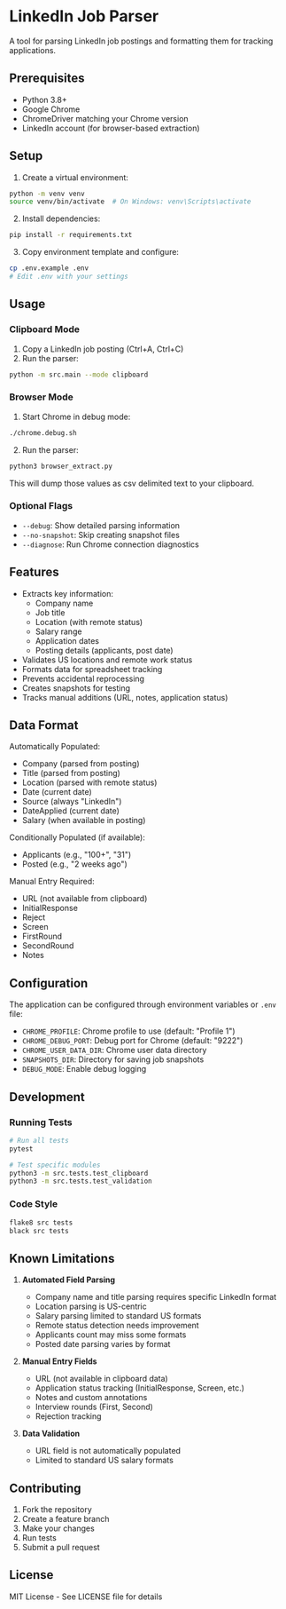 # LinkedIn Job Parser

A tool for parsing LinkedIn job postings and formatting them for tracking applications.

## Prerequisites

- Python 3.8+
- Google Chrome
- ChromeDriver matching your Chrome version
- LinkedIn account (for browser-based extraction)

## Setup

1. Create a virtual environment:
```bash
python -m venv venv
source venv/bin/activate  # On Windows: venv\Scripts\activate
```

2. Install dependencies:
```bash
pip install -r requirements.txt
```

3. Copy environment template and configure:
```bash
cp .env.example .env
# Edit .env with your settings
```

## Usage

### Clipboard Mode
1. Copy a LinkedIn job posting (Ctrl+A, Ctrl+C)
2. Run the parser:
```bash
python -m src.main --mode clipboard
```

### Browser Mode
1. Start Chrome in debug mode:
```bash
./chrome.debug.sh
```

2. Run the parser:
```bash
python3 browser_extract.py 
```
This will dump those values as csv delimited text to your clipboard.


### Optional Flags
- `--debug`: Show detailed parsing information
- `--no-snapshot`: Skip creating snapshot files
- `--diagnose`: Run Chrome connection diagnostics

## Features

- Extracts key information:
  - Company name
  - Job title
  - Location (with remote status)
  - Salary range
  - Application dates
  - Posting details (applicants, post date)
- Validates US locations and remote work status
- Formats data for spreadsheet tracking
- Prevents accidental reprocessing
- Creates snapshots for testing
- Tracks manual additions (URL, notes, application status)

## Data Format

Automatically Populated:
- Company (parsed from posting)
- Title (parsed from posting)
- Location (parsed with remote status)
- Date (current date)
- Source (always "LinkedIn")
- DateApplied (current date)
- Salary (when available in posting)

Conditionally Populated (if available):
- Applicants (e.g., "100+", "31")
- Posted (e.g., "2 weeks ago")

Manual Entry Required:
- URL (not available from clipboard)
- InitialResponse
- Reject
- Screen
- FirstRound
- SecondRound
- Notes

## Configuration

The application can be configured through environment variables or `.env` file:

- `CHROME_PROFILE`: Chrome profile to use (default: "Profile 1")
- `CHROME_DEBUG_PORT`: Debug port for Chrome (default: "9222")
- `CHROME_USER_DATA_DIR`: Chrome user data directory
- `SNAPSHOTS_DIR`: Directory for saving job snapshots
- `DEBUG_MODE`: Enable debug logging

## Development

### Running Tests
```bash
# Run all tests
pytest

# Test specific modules
python3 -m src.tests.test_clipboard
python3 -m src.tests.test_validation
```

### Code Style
```bash
flake8 src tests
black src tests
```

## Known Limitations

1. **Automated Field Parsing**
   - Company name and title parsing requires specific LinkedIn format
   - Location parsing is US-centric
   - Salary parsing limited to standard US formats
   - Remote status detection needs improvement
   - Applicants count may miss some formats
   - Posted date parsing varies by format

2. **Manual Entry Fields**
   - URL (not available in clipboard data)
   - Application status tracking (InitialResponse, Screen, etc.)
   - Notes and custom annotations
   - Interview rounds (First, Second)
   - Rejection tracking

3. **Data Validation**
   - URL field is not automatically populated
   - Limited to standard US salary formats

## Contributing

1. Fork the repository
2. Create a feature branch
3. Make your changes
4. Run tests
5. Submit a pull request

## License

MIT License - See LICENSE file for details

